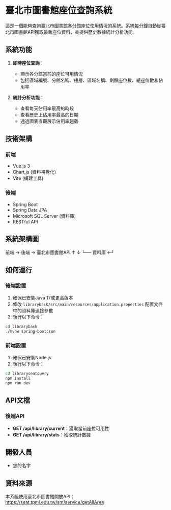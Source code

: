 # 臺北市圖書館座位查詢系統

這是一個能夠查詢臺北市圖書館各分館座位使用情況的系統。系統每分鐘自動從臺北市圖書館API獲取最新座位資料，並提供歷史數據統計分析功能。

## 系統功能

1. **即時座位查詢**：
   - 顯示各分館當前的座位可用情況
   - 包括區域編號、分館名稱、樓層、區域名稱、剩餘座位數、總座位數和佔用率

2. **統計分析功能**：
   - 查看每天佔用率最高的時段
   - 查看歷史上佔用率最高的日期
   - 通過圖表直觀展示佔用率趨勢

## 技術架構

### 前端
- Vue.js 3
- Chart.js (資料視覺化)
- Vite (構建工具)

### 後端
- Spring Boot
- Spring Data JPA
- Microsoft SQL Server (資料庫)
- RESTful API

## 系統架構圖

前端 → 後端 → 臺北市圖書館API
  ↑        ↓
  └── 資料庫 ←┘

## 如何運行

### 後端設置
1. 確保已安裝Java 17或更高版本
2. 修改 `libraryback/src/main/resources/application.properties` 配置文件中的資料庫連接參數
3. 執行以下命令：
```bash
cd libraryback
./mvnw spring-boot:run
```

### 前端設置
1. 確保已安裝Node.js
2. 執行以下命令：
```bash
cd libraryseatquery
npm install
npm run dev
```

## API文檔

### 後端API

- **GET /api/library/current**：獲取當前座位可用性
- **GET /api/library/stats**：獲取統計數據

## 開發人員

- 您的名字

## 資料來源

本系統使用臺北市圖書館開放API：https://seat.tpml.edu.tw/sm/service/getAllArea 